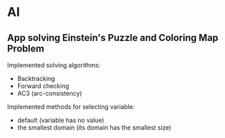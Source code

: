 # AI
## App solving Einstein's Puzzle and Coloring Map Problem

Implemented solving algorithms:
- Backtracking
- Forward checking
- AC3 (arc-consistency)

Implemented methods for selecting variable:
- default (variable has no value)
- the smallest domain (its domain has the smallest size)

